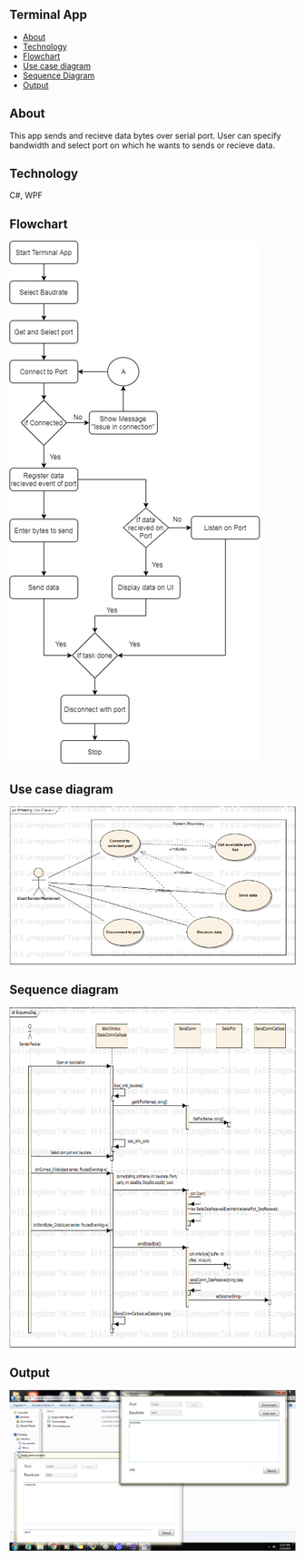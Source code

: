 ## Terminal App

* [About](#about)
* [Technology](#technology)
* [Flowchart](#flowchart)
* [Use case diagram](#use-case-diagram)
* [Sequence Diagram](#sequence-diagram)
* [Output](#output)

## About

This app sends and recieve data bytes over serial port.
User can specify bandwidth and select port on which he wants to sends or recieve data.

## Technology

C#, WPF
<br>

## Flowchart

<img src="https://raw.githubusercontent.com/SapnaPanjabi/Projects/master/Documentation/TerminalApp%20Flowchart.jpg">
<br>

## Use case diagram

<img src="https://raw.githubusercontent.com/SapnaPanjabi/Projects/master/Documentation/UseCaseDiag.bmp">
<br>

## Sequence diagram

<img height = "600" width ="1024" src="https://raw.githubusercontent.com/SapnaPanjabi/Projects/master/Documentation/SequenceDiag.bmp">
<br>

## Output

<img src="https://raw.githubusercontent.com/SapnaPanjabi/Projects/master/Documentation/final%20output.png">
<br>

